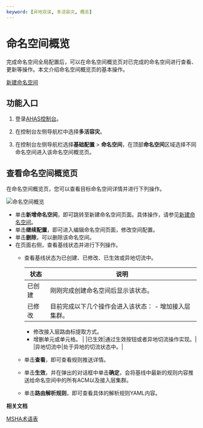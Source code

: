 ```yaml
---
keyword: [异地双读, 多活容灾, 概览]
---
```


# 命名空间概览

完成命名空间全局配置后，可以在命名空间概览页对已完成的命名空间进行查看、更新等操作。本文介绍命名空间概览页的基本操作。

[新建命名空间](/cn.zh-CN/多活容灾/用户指南/异地双读配置/新建命名空间.md)

## 功能入口

1.  登录[AHAS控制台](https://ahas.console.aliyun.com)。

2.  在控制台左侧导航栏中选择**多活容灾**。

3.  在控制台左侧导航栏选择**基础配置** \> **命名空间**，在顶部**命名空间**区域选择不同命名空间进入该命名空间概览页。


## 查看命名空间概览页

在命名空间概览页，您可以查看目标命名空间详情并进行下列操作。

![命名空间概览](https://static-aliyun-doc.oss-accelerate.aliyuncs.com/assets/img/zh-CN/1554054261/p286840.png)

-   单击**新增命名空间**，即可跳转至新建命名空间页面。具体操作，请参见[新建命名空间](/cn.zh-CN/多活容灾/用户指南/异地双读配置/新建命名空间.md)。
-   单击**继续配置**，即可进入编辑命名空间页面，修改空间配置。
-   单击**删除**，可以删除该命名空间。
-   在页面右侧，查看基线状态并进行下列操作。
    -   查看基线状态为已创建、已修改、已生效或异地切流中。

        |状态|说明|
        |--|--|
        |已创建|刚刚完成创建命名空间后显示该状态。|
        |已修改|目前完成以下几个操作会进入该状态：        -   增加接入层集群。
        -   修改接入层路由标提取方式。
        -   增删单元或单元格。 |
        |已生效|通过生效按钮或者异地切流操作实现。|
        |异地切流中|处于异地的切流状态中。|

    -   单击**查看**，即可查看规则推送详情。
    -   单击**生效**，并在弹出的对话框中单击**确定**，会将基线中最新的规则内容推送给命名空间中的所有ACM以及接入层集群。
    -   单击**路由解析规则**，即可查看具体的解析规则YAML内容。

**相关文档**  


[MSHA术语表](/cn.zh-CN/多活容灾/多活容灾介绍/基本概念.md)

